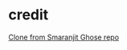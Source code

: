 # **credit**
[Clone from Smaranjit Ghose repo](https://github.com/smaranjitghose/awesome-portfolio-websites)
